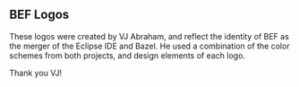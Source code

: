 ## BEF Logos

These logos were created by VJ Abraham, and reflect the identity of BEF as the merger of
 the Eclipse IDE and Bazel.
He used a combination of the color schemes from both projects, and design elements of each logo.

Thank you VJ!
